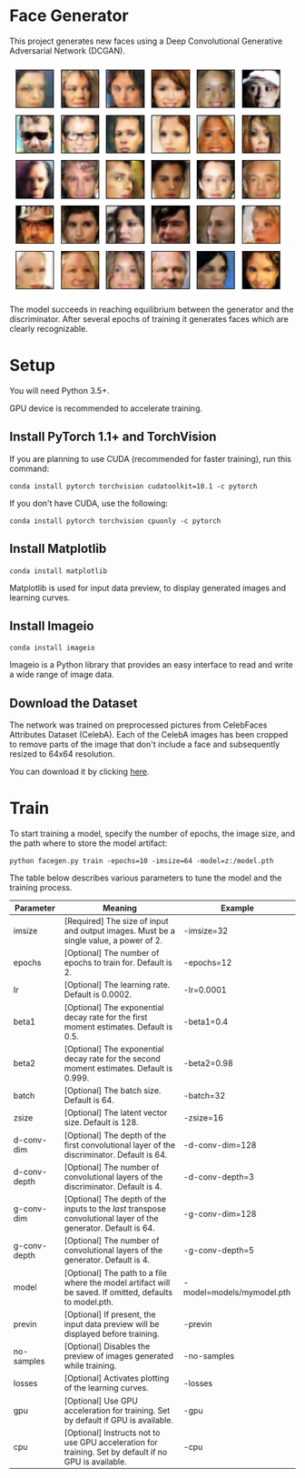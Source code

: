 # Face Generator
This project generates new faces using a Deep Convolutional Generative Adversarial Network (DCGAN). 

![Generated Samples](./generated_samples_preview.png)

The model succeeds in reaching equilibrium between the generator and the discriminator. After several epochs of training it generates faces which are clearly recognizable.

# Setup

You will need Python 3.5+. 

GPU device is recommended to accelerate training. 

## Install PyTorch 1.1+ and TorchVision

If you are planning to use CUDA (recommended for faster training), run this command:

```
conda install pytorch torchvision cudatoolkit=10.1 -c pytorch
```

If you don't have CUDA, use the following:

```
conda install pytorch torchvision cpuonly -c pytorch
```

## Install Matplotlib

```
conda install matplotlib
```
Matplotlib is used for input data preview, to display generated images and learning curves.


## Install Imageio

```
conda install imageio
```

Imageio is a Python library that provides an easy interface to read and write a wide range of image data.


## Download the Dataset

The network was trained on preprocessed pictures from CelebFaces Attributes Dataset (CelebA). Each of the CelebA images has been cropped to remove parts of the image that don't include a face and subsequently resized to 64x64 resolution.

You can download it by clicking [here](https://s3.amazonaws.com/video.udacity-data.com/topher/2018/November/5be7eb6f_processed-celeba-small/processed-celeba-small.zip).



# Train

To start training a model, specify the number of epochs, the image size, and the path where to store the model artifact:

```
python facegen.py train -epochs=10 -imsize=64 -model=z:/model.pth
```

The table below describes various parameters to tune the model and the training process.

Parameter | Meaning | Example
------------ | ------ |-------
imsize | [Required] The size of input and output images. Must be a single value, a power of 2. | -imsize=32
epochs | [Optional] The number of epochs to train for. Default is 2. | -epochs=12
lr | [Optional] The learning rate. Default is 0.0002. | -lr=0.0001
beta1 | [Optional] The exponential decay rate for the first moment estimates. Default is 0.5. | -beta1=0.4
beta2 | [Optional] The exponential decay rate for the second moment estimates. Default is 0.999. | -beta2=0.98
batch | [Optional] The batch size. Default is 64. | -batch=32
zsize | [Optional] The latent vector size. Default is 128. | -zsize=16
d-conv-dim | [Optional] The depth of the first convolutional layer of the discriminator. Default is 64. | -d-conv-dim=128
d-conv-depth | [Optional] The number of convolutional layers of the discriminator. Default is 4. | -d-conv-depth=3
g-conv-dim | [Optional] The depth of the inputs to the *last* transpose convolutional layer of the generator. Default is 64. | -g-conv-dim=128
g-conv-depth | [Optional] The number of convolutional layers of the generator. Default is 4. | -g-conv-depth=5
model | [Optional] The path to a file where the model artifact will be saved. If omitted, defaults to model.pth. | -model=models/mymodel.pth
previn | [Optional] If present, the input data preview will be displayed before training. | -previn
no-samples | [Optional] Disables the preview of images generated while training. | -no-samples
losses | [Optional] Activates plotting of the learning curves. | -losses
gpu | [Optional] Use GPU acceleration for training. Set by default if GPU is available. | -gpu
cpu | [Optional] Instructs not to use GPU acceleration for training. Set by default if no GPU is available. | -cpu

